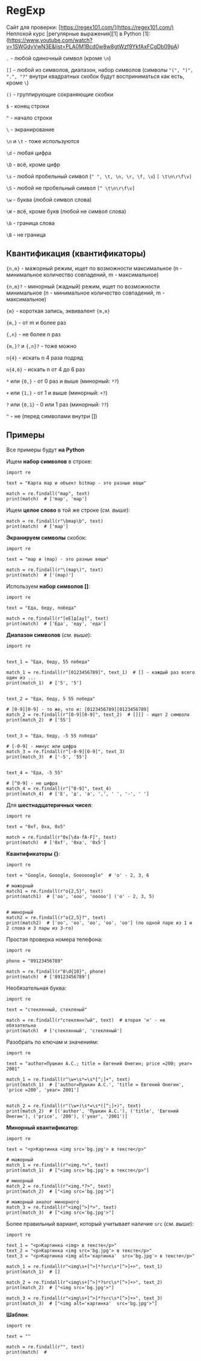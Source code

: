 # RegExp

Сайт для проверки: [https://regex101.com/](https://regex101.com/)<br />
Неплохой курс [регулярные выражения][1] в Python
[1]:(https://www.youtube.com/watch?v=1SWGdyVwN3E&list=PLA0M1Bcd0w8w8gtWzf9YkfAxFCgDb09pA)

`.` - любой одиночный символ (кроме `\n`)

`[]` - любой из символов, диапазон, набор символов (символы `"(", ")", ".", "?"` внутри квадратных скобок будут восприниматься как есть, кроме `\`)

`()` - группирующие сохраняющие скобки

`$` - конец строки

`^` - начало строки

`\` - экранирование

`\n` и `\t` - тоже используются

`\d` - любая цифра

`\D` - всё, кроме цифр

`\s` - любой пробельный символ (`" ", \t, \n, \r, \f, \v`) `[ \t\n\r\f\v]`

`\S` - любой не пробельный символ `[^ \t\n\r\f\v]`

`\w` - буква (любой символ слова)

`\W` - всё, кроме букв (любой не символ слова)

`\b` - граница слова

`\B` - не граница

## Квантификация (квантификаторы)

`{n,m}` - мажорный режим, ищет по возможности максимальное (n - минимальное количество совпадений, m - максимальное)

`{n,m}?` - минорный (жадный) режим, ищет по возможности минимальное (n - минимальное количество совпадений, m - максимальное)

`{m}` - короткая запись, эквивалент `{m,m}`

`{m,}` - от m и более раз

`{,n}` - не более n раз

`{m,}?` и `{,n}?` - тоже можно

`n{4}` - искать n 4 раза подряд

`n{4,6}` - искать n от 4 до 6 раз

`*` или `{0,}` - от 0 раз и выше (минорный: `*?`)

`+` или `{1,}` - от 1 и выше (минорный: `+?`)

`?` или `{0,1}` - 0 или 1 раз (минорный: `??`)

`^` - не (перед символами внутри [])

## Примеры

Все примеры будут **на Python**

Ищем **набор символов** в строке:

``` Python3
import re

text = "Карта map и объект bitmap - это разные вещи"

match = re.findall("map", text)
print(match)  # ['map', 'map']
```

Ищем **целое слово** в той же строке (*см. выше*):

``` Python3
match = re.findall(r"\bmap\b", text)
print(match)  # ['map']
```

**Экранируем символы** скобок:

``` Python3
import re

text = "map и (map) - это разные вещи"

match = re.findall(r"\(map\)", text)
print(match)  # ['(map)']
```

Используем **набор символов []**:

``` Python3
import re

text = "Еда, беду, победа"

match = re.findall(r"[еЕ]д[ау]", text)
print(match)  # ['Еда', 'еду', 'еда']
```

**Диапазон символов** (*см. выше*):

``` Python3
import re


text_1 = "Еда, беду, 55 победа"

match_1 = re.findall(r"[0123456789]", text_1)  # [] - каждый раз всего один из ...
print(match_1)  # ['5', '5']


text_2 = "Еда, беду, 5 55 победа"

# [0-9][0-9] - то же, что и: [0123456789][0123456789]
match_2 = re.findall(r"[0-9][0-9]", text_2)  # [][] - ищет 2 символа
print(match_2)  # ['55']


text_3 = "Еда, беду, -5 55 победа"

# [-0-9] - минус или цифра
match_3 = re.findall(r"[-0-9][0-9]", text_3)
print(match_3)  # ['-5', '55']


text_4 = "Еда, -5 55"

# [^0-9] - не цифра
match_4 = re.findall(r"[^0-9]", text_4)
print(match_4)  # ['Е', 'д', 'а', ',', ' ', '-', ' ']
```

Для **шестнадцатеричных чисел**:

``` Python3
import re

text = "0xf, 0xa, 0x5"

match = re.findall(r"0x[\da-fA-F]", text)
print(match)  # ['0xf', '0xa', '0x5']
```

**Квантификаторы {}**:

``` Python3
import re

text = "Google, Gooogle, Goooooogle"  # 'o' - 2, 3, 6

# мажорный
match1 = re.findall(r"o{2,5}", text)
print(match1)  # ['oo', 'ooo', 'ooooo'] ('o' - 2, 3, 5)


# минорный
match2 = re.findall(r"o{2,5}?", text)
print(match2)  # ['oo', 'oo', 'oo', 'oo', 'oo'] (по одной паре из 1 и 2 слова и 3 пары из 3-го)
```

Простая проверка номера телефона:

``` Python3
import re

phone = "89123456789"

match = re.findall(r"8\d{10}", phone)
print(match)  # ['89123456789']
```

Необязательная буква:

``` Python3
import re

text = "стеклянный, стекляный"

match = re.findall(r"стеклянн?ый", text)  # вторая 'н' - не обязательна
print(match)  # ['стеклянный', 'стекляный']
```

Разобрать по ключам и значениям:

``` Python3
import re

text = "author=Пушкин А.С.; title = Евгений Онегин; price =200; year= 2001"

match_1 = re.findall(r"\w+\s*=\s*[^;]+", text)
print(match_1)  # ['author=Пушкин А.С.', 'title = Евгений Онегин', 'price =200', 'year= 2001']


match_2 = re.findall(r"(\w+)\s*=\s*([^;]+)", text)
print(match_2)  # [('author', 'Пушкин А.С.'), ('title', 'Евгений Онегин'), ('price', '200'), ('year', '2001')]
```

**Минорный квантификатор**:

``` Python3
import re

text = "<p>Картинка <img src='bg.jpg'> в тексте</p>"

# мажорный
match_1 = re.findall(r"<img.*>", text)
print(match_1)  # ["<img src='bg.jpg'> в тексте</p>"]

# минорный
match_2 = re.findall(r"<img.*?>", text)
print(match_2)  # ["<img src='bg.jpg'>"]

# мажорный аналог минорного
match_3 = re.findall(r"<img[^>]*>", text)
print(match_3)  # ["<img src='bg.jpg'>"]
```

Более правильный вариант, который учитывает наличие `src` (*см. выше*):

``` Python3
import re

text_1 = "<p>Картинка <img> в тексте</p>"
text_2 = "<p>Картинка <img src='bg.jpg'> в тексте</p>"
text_3 = "<p>Картинка <img alt='картинка'  src='bg.jpg'> в тексте</p>"

match_1 = re.findall(r"<img\s+[^>]*?src\s*[^>]+>", text_1)
print(match_1)  # []

match_2 = re.findall(r"<img\s+[^>]*?src\s*[^>]+>", text_2)
print(match_2)  # ["<img src='bg.jpg'>"]

match_3 = re.findall(r"<img\s+[^>]*?src\s*[^>]+>", text_3)
print(match_3)  # ["<img alt='картинка'  src='bg.jpg'>"]
```














**Шаблон**:

``` Python3
import re

text = ""

match = re.findall(r"", text)
print(match)  # 
```
